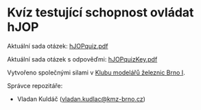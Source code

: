 # Kvíz testující schopnost ovládat hJOP

Aktuální sada otázek:
[hJOPquiz.pdf](https://github.com/kudlav/hJOPquiz/releases/latest/download/hJOPquiz.pdf)

Aktuální sada otázek s odpověďmi:
[hJOPquizKey.pdf](https://github.com/kudlav/hJOPquiz/releases/latest/download/hJOPquizKey.pdf)

Vytvořeno společnými silami v [Klubu modelářů železnic Brno
I](https://kmz-brno.cz/).

Správce repozitáře:
 *  Vladan Kuldáč ([vladan.kudlac@kmz-brno.cz](mailto:vladan.kudlac@kmz-brno.cz))
